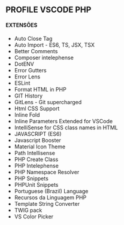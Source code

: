 ## PROFILE VSCODE PHP

#### EXTENSÕES
- Auto Close Tag
- Auto Import - ES6, TS, JSX, TSX
- Better Comments
- Composer intelephense
- DotENV
- Error Gutters
- Error Lens
- ESLint
- Format HTML in PHP
- GIT History
- GitLens - Git supercharged
- Html CSS Support
- Inline Fold
- Inline Parameters Extended for VSCode
- IntelliSense for CSS class names in HTML
- JAVASCRIPT (ES6)
- Javascript Booster
- Material Icon Theme
- Path Intellisense
- PHP Create Class
- PHP Intelephense
- PHP Namespace Resolver
- PHP Snippets
- PHPUnit Snippets
- Portuguese (Brazil) Language
- Recursos da Linguagem PHP
- Template String Converter
- TWIG pack
- VS Color Picker